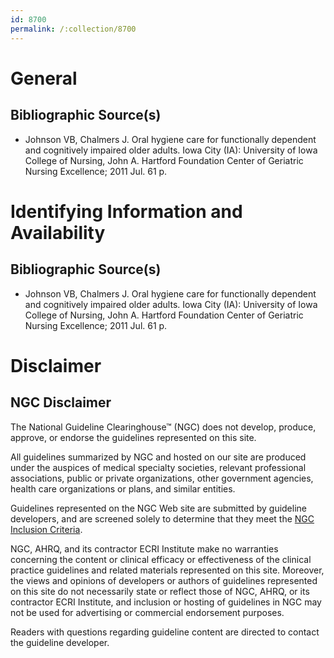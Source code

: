 ```yaml
---
id: 8700
permalink: /:collection/8700
---
```


# General

## Bibliographic Source(s)

- Johnson VB, Chalmers J. Oral hygiene care for functionally dependent and cognitively impaired older adults. Iowa City (IA): University of Iowa College of Nursing, John A. Hartford Foundation Center of Geriatric Nursing Excellence; 2011 Jul. 61 p.

# Identifying Information and Availability

## Bibliographic Source(s)

- Johnson VB, Chalmers J. Oral hygiene care for functionally dependent and cognitively impaired older adults. Iowa City (IA): University of Iowa College of Nursing, John A. Hartford Foundation Center of Geriatric Nursing Excellence; 2011 Jul. 61 p.

# Disclaimer

## NGC Disclaimer

The National Guideline Clearinghouse™ (NGC) does not develop, produce, approve, or endorse the guidelines represented on this site.

All guidelines summarized by NGC and hosted on our site are produced under the auspices of medical specialty societies, relevant professional associations, public or private organizations, other government agencies, health care organizations or plans, and similar entities.

Guidelines represented on the NGC Web site are submitted by guideline developers, and are screened solely to determine that they meet the [NGC Inclusion Criteria](/help-and-about/summaries/inclusion-criteria).

NGC, AHRQ, and its contractor ECRI Institute make no warranties concerning the content or clinical efficacy or effectiveness of the clinical practice guidelines and related materials represented on this site. Moreover, the views and opinions of developers or authors of guidelines represented on this site do not necessarily state or reflect those of NGC, AHRQ, or its contractor ECRI Institute, and inclusion or hosting of guidelines in NGC may not be used for advertising or commercial endorsement purposes.

Readers with questions regarding guideline content are directed to contact the guideline developer.

